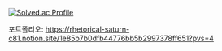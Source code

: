 [![Solved.ac Profile](http://mazassumnida.wtf/api/v2/generate_badge?boj=skwo27)](https://solved.ac/skwo27/)

포트폴리오: https://rhetorical-saturn-c81.notion.site/1e85b7b0dfb44776bb5b2997378ff651?pvs=4


<!--
-->
